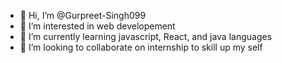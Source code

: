 - 👋 Hi, I’m @Gurpreet-Singh099
- 👀 I’m interested in web developement
- 🌱 I’m currently learning javascript, React, and java languages
- 💞️ I’m looking to collaborate on internship to skill up my self

<!---
Gurpreet-Singh099/Gurpreet-Singh099 is a ✨ special ✨ repository because its `README.md` (this file) appears on your GitHub profile.
You can click the Preview link to take a look at your changes.
--->
